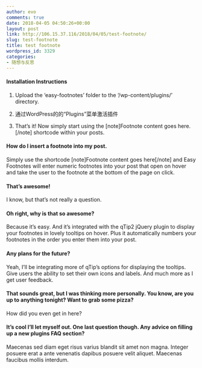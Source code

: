 ```yaml
---
author: evo
comments: true
date: 2018-04-05 04:50:26+00:00
layout: post
link: http://106.15.37.116/2018/04/05/test-footnote/
slug: test-footnote
title: test footnote
wordpress_id: 3329
categories:
- 随想与反思
---
```


#### Installation Instructions





 	
  1. Upload the ‘easy-footnotes’ folder to the ‘/wp-content/plugins/’ directory.

 	
  2. 通过WordPress的的“Plugins”菜单激活插件

 	
  3. That’s it! Now simply start using the [note]Footnote content goes here.[/note] shortcode within your posts.




#### How do I insert a footnote into my post.


Simply use the shortcode [note]Footnote content goes here[/note] and Easy Footnotes will enter numeric footnotes into your post that open on hover and take the user to the footnote at the bottom of the page on click.


#### That’s awesome!


I know, but that’s not really a question.


#### Oh right, why is that so awesome?


Because it’s easy. And it’s integrated with the qTip2 jQuery plugin to display your footnotes in lovely tooltips on hover. Plus it automatically numbers your footnotes in the order you enter them into your post.


#### Any plans for the future?


Yeah, I’ll be integrating more of qTip’s options for displaying the tooltips. Give users the ability to set their own icons and labels. And much more as I get user feedback.


#### That sounds great, but I was thinking more personally. You know, are you up to anything tonight? Want to grab some pizza?


How did you even get in here?


#### It’s cool I’ll let myself out. One last question though. Any advice on filling up a new plugins FAQ section?


Maecenas sed diam eget risus varius blandit sit amet non magna. Integer posuere erat a ante venenatis dapibus posuere velit aliquet. Maecenas faucibus mollis interdum.
